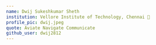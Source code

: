 ```yaml
---
name: Dwij Sukeshkumar Sheth 
institution: Vellore Institute of Technology, Chennai 🚩 
profile_pic: dwij.jpeg
quote: Aviate Navigate Communicate
github_user: dwij2812
---
```

